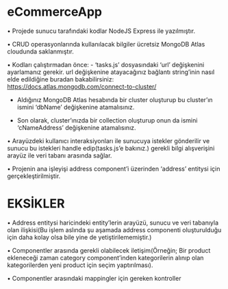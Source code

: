 # eCommerceApp
•	Projede sunucu tarafındaki kodlar NodeJS Express ile yazılmıştır.

•	CRUD operasyonlarında kullanılacak bilgiler ücretsiz MongoDB Atlas cloudunda saklanmıştır.

•	Kodları çalıştırmadan önce:
	-	‘tasks.js’ dosyasındaki ‘url’ değişkenini ayarlamanız gerekir. url değişkenine atayacağınız bağlantı string’inin nasıl elde edildiğine buradan bakabilirsiniz: https://docs.atlas.mongodb.com/connect-to-cluster/ 

  -	Aldığınız MongoDB Atlas hesabında bir cluster oluşturup bu cluster’ın ismini ‘dbName’ değişkenine atamalısınız.
	
  -	Son olarak, cluster’ınızda bir collection oluşturup onun da ismini ‘cNameAddress’ değişkenine atamalısınız.

•	Arayüzdeki kullanıcı interaksiyonları ile sunucuya istekler gönderilir ve sunucu bu istekleri handle edip(tasks.js’e bakınız.) gerekli bilgi alışverişini arayüz ile veri tabanı arasında sağlar.

•	Projenin ana işleyişi address component’i üzerinden ‘address’ entitysi için gerçekleştirilmiştir.

# EKSİKLER
•	Address entitysi haricindeki entity’lerin arayüzü, sunucu ve veri tabanıyla olan ilişkisi(Bu işlem aslında şu aşamada address componenti oluşturulduğu için daha kolay olsa bile yine de yetiştirilememiştir.)

•	Componentler arasında gerekli olabilecek iletişim(Örneğin; Bir product ekleneceği zaman category component’inden kategorilerin alınıp olan kategorilerden yeni product için seçim yaptırılması).

•	Componentler arasındaki mappingler için gereken kontroller

